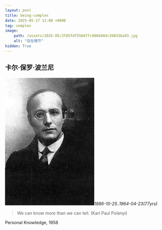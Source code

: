 ```yaml
---
layout: post
title: being-complex
date: 2025-05-27 12:08 +0800
tag: complex
image: 
    path: /assets/2025-05/3f85fdf55047fc900d404c39833ba93.jpg
    alt: "存在情节"
hidden: True
---
```


## 卡尔·保罗·波兰尼

![alt text](../assets/2025-05/image-2.png)_1886-10-25..1964-04-23(77yrs)_

> We can know more than we can tell. (Karl Paul Polanyi)

Personal Knowledge, 1958